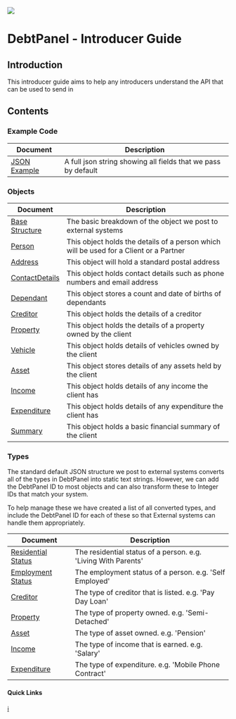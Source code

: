 ![](https://s3.eu-west-2.amazonaws.com/cdn.debtpanel.co.uk/images/green-white.jpg)

# DebtPanel - Introducer Guide

## Introduction

This introducer guide aims to help any introducers understand the API that can be used
to send in

## Contents

### Example Code

Document | Description
-------- | -----------
[JSON Example](example.json) | A full json string showing all fields that we pass by default

### Objects

Document | Description
-------- | -----------
[Base Structure](objects/client.md) | The basic breakdown of the object we post to external systems
[Person](objects/person.md) | This object holds the details of a person which will be used for a Client or a Partner
[Address](objects/address.md) | This object will hold a standard postal address
[ContactDetails](objects/contact-details.md) | This object holds contact details such as phone numbers and email address
[Dependant](objects/dependant.md) | This object stores a count and date of births of dependants
[Creditor](objects/creditor.md) | This object holds the details of a creditor
[Property](objects/property.md) | This object holds the details of a property owned by the client
[Vehicle](objects/vehicle.md) | This object holds details of vehicles owned by the client
[Asset](objects/asset.md) | This object stores details of any assets held by the client
[Income](objects/income.md) | This object holds details of any income the client has
[Expenditure](objects/expenditure.md) | This object holds details of any expenditure the client has
[Summary](objects/summary.md) | This object holds a basic financial summary of the client

### Types

The standard default JSON structure we post to external systems converts all of the types in
DebtPanel into static text strings. However, we can add the DebtPanel ID to most objects and
can also transform these to Integer IDs that match your system.

To help manage these we have created a list of all converted types, and include the DebtPanel
ID for each of these so that External systems can handle them appropriately.

Document | Description
-------- | -----------
[Residential Status](types/residential-status.md) | The residential status of a person. e.g. 'Living With Parents'
[Employment Status](types/employment-status.md) | The employment status of a person. e.g. 'Self Employed'
[Creditor](types/creditor.md) | The type of creditor that is listed. e.g. 'Pay Day Loan'
[Property](types/property.md) | The type of property owned. e.g. 'Semi-Detached'
[Asset](types/asset.md) | The type of asset owned. e.g. 'Pension'
[Income](types/income.md) | The type of income that is earned. e.g. 'Salary'
[Expenditure](types/expenditure.md) | The type of expenditure. e.g. 'Mobile Phone Contract'

#### Quick Links

[:information_source:](../readme.md)